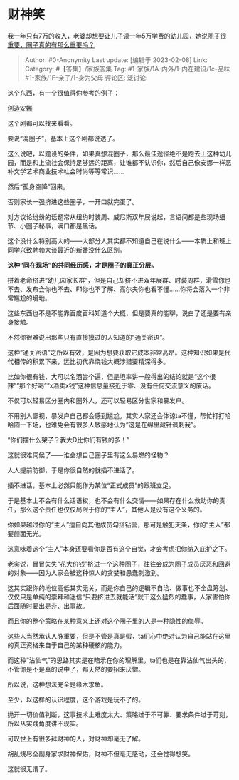 # 财神笑
[我一年只有7万的收入，老婆却想要让儿子读一年5万学费的幼儿园，她说圈子很重要，圈子真的有那么重要吗？](https://www.zhihu.com/question/394245131/answer/2879527589)

> Author: #0-Anonymity
> Last update: [编辑于 2023-02-08]
> Link:
> Category: #【答集】/家族答集
> Tag: #1-家族/1A-内外/1-内在建设/1c-品味 #1-家族/1F-亲子/1-身为父母
> 评论区:
> 泛讨论:

这个东西，有一个很值得你参考的例子：

[创造安娜​](https://link.zhihu.com/?target=https%3A//baike.baidu.com/item/%25E5%2588%259B%25E9%2580%25A0%25E5%25AE%2589%25E5%25A8%259C/59087233)

这个剧都可以找来看看。

要说“混圈子”，基本上这个剧都说透了。

这么说吧，以题设的条件，如果真想混圈子，那么最佳途径绝不是跑去上这种幼儿园，而是和上流社会保持足够远的距离，让谁都不认识你，然后自己像安娜一样恶补文学艺术商业技术社会时尚等等常识……

然后“孤身空降”回来。

否则家长一强挤进这些圈子，一开口就完蛋了。

对方议论纷纷的话题常从纽约时装周、威尼斯双年展说起，言语间都是些现场细节、小圈子秘事，满口都是黑话。

这个没什么特别高大的——大部分人其实都不知道自己在说什么——本质上和班上同学兴致勃勃大谈最近的新番没什么区别。

**这种“同在现场”的共同经历感，才是圈子的真正分层。**

拼着老命挤进“幼儿园家长群”，但是自己却挤不进双年展群、时装周群，滑雪你也不去、发布会你也不去、F1你也不了解、高尔夫你也看不懂……你将会落入一个非常尴尬的境地。

这些东西也不是不能靠百度百科知道个大概，但是要真的能聊，说白了还是要有亲身接触。

不然你很难说出那些只有直接摸过的人知道的“通关密语”。

这种“通关密语”之所以有效，是因为想要获取它成本非常高昂。这种知识如果是代代相传的积累下来，远比初代靠烧钱大概涉猎要精深得多。

比如你很有钱，大可以名酒尝个遍，但是坦率讲一般得出的结论就是“这个很辣”“那个好喝”“x酒卖x钱”这种信息量接近于零、没有任何交流意义的废话。

不仅可以轻易区分圈内和圈外人，还可以轻易区分世家和暴发户。

不用别人鄙视，暴发户自己都会感到尴尬。其实人家还会体谅ta不懂，帮忙打打哈哈圆一下场，也难免会有很多人敏感地认为“这是在绵里藏针讽刺我”。

“你们摆什么架子？我大D比你们有钱的多！”

这就很难伺候了——谁会想自己圈子里有这么易燃的怪物？

人人提前防御，于是你很自然的就插不进话了。

插不进话，基本上必然只能作为某位“正式成员”的跟班立足。

于是基本上不会有什么话语权，也不会有什么交情——如果存在什么救助你的责任，那么这个责任也仅仅局限于你的“主人”，其他人是没有这个义务的。

你如果越过你的“主人”擅自向其他成员勾搭钻营，那可是触犯天条，你的“主人”都要颜面无光。

这意味着这个“主人”本身还要看你是否有这个自觉，才会考虑把你纳入庇护之下。

老实说，冒冒失失“花大价钱”挤进一个这种圈子，往往会成为圈子成员厌恶和回避的对象——因为人家会被这种惊人的贪婪和愚蠢刺激到。

这其实跟你的地位高低其实无关，而是你自己的逻辑不自洽、做事也不全盘筹划、仅仅只是单纯的崇拜和迷信“只要挤进去就能活”就干这么猛烈的蠢事，人家害怕你后面随时要出是非、出事故。

而且你的整个策略在某种意义上还对这个圈子里的人是一种隐性的侮辱。

这些人当然承认人脉重要，但是不管是真是假，ta们心中绝对认为自己能站在这里的真正资格来自于自己的某种硬核的能力。

而这种“沾仙气”的思路其实是在暗示在你的理解里，ta们也是在靠沾仙气出头的，不管你是不是真的说中了，都天然的要招来厌憎。

所以说，这种想法完全是缘木求鱼。

至少，以这样的认识程度，这个游戏是玩不了的。

抛开一切价值判断，这事技术上难度太大、策略过于不可靠、要求条件过于苛刻，所以从实践角度讲不现实。

可叹世上有很多拜财神的人，对财神却毫无了解。

胡乱烧尽全副身家求财神保佑，财神不但毫无感动，还会觉得想笑。

这就很无谓了。
